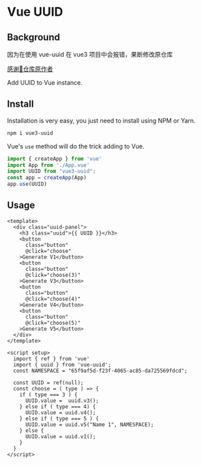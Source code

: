 # Vue UUID


## Background
因为在使用 vue-uuid 在 vue3 项目中会报错，果断修改原仓库    

[感谢🙏仓库原作者](https://github.com/VitorLuizC/vue-uuid)

Add UUID to Vue instance.


## Install

Installation is very easy, you just need to install using NPM or Yarn.

```sh
npm i vue3-uuid
```

Vue's `use` method will do the trick adding to Vue.

```js
import { createApp } from 'vue'
import App from './App.vue'
import UUID from "vue3-uuid";
const app = createApp(App)
app.use(UUID)

```

## Usage

```vue
<template>
  <div class="uuid-panel">
    <h3 class="uuid">{{ UUID }}</h3>
    <button
      class="button"
      @click="choose"
    >Generate V1</button>
    <button
      class="button"
      @click="choose(3)"
    >Generate V3</button>
    <button
      class="button"
      @click="choose(4)"
    >Generate V4</button>
    <button
      class="button"
      @click="choose(5)"
    >Generate V5</button>
  </div>
</template>

<script setup>
  import { ref } from 'vue'
  import { uuid } from 'vue-uuid';
  const NAMESPACE = "65f9af5d-f23f-4065-ac85-da725569fdcd";

  const UUID = ref(null);
  const choose = ( type ) => {
    if ( type === 3 ) {
      UUID.value =  uuid.v3();
    } else if ( type === 4) {
      UUID.value = uuid.v4();
    } else if ( type === 5 ) {
      UUID.value = uuid.v5("Name 1", NAMESPACE);
    } else {
      UUID.value = uuid.v1();
    }
  }
</script>
```
